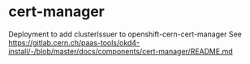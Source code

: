 # cert-manager

Deployment to add clusterIssuer to openshift-cern-cert-manager
See https://gitlab.cern.ch/paas-tools/okd4-install/-/blob/master/docs/components/cert-manager/README.md
